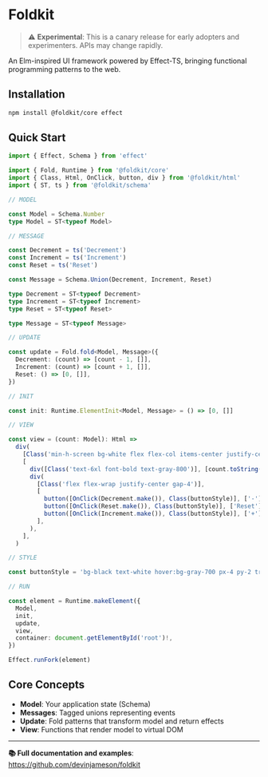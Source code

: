 # Foldkit

> ⚠️ **Experimental**: This is a canary release for early adopters and experimenters. APIs may change rapidly.

An Elm-inspired UI framework powered by Effect-TS, bringing functional programming patterns to the web.

## Installation

```bash
npm install @foldkit/core effect
```

## Quick Start

```typescript
import { Effect, Schema } from 'effect'

import { Fold, Runtime } from '@foldkit/core'
import { Class, Html, OnClick, button, div } from '@foldkit/html'
import { ST, ts } from '@foldkit/schema'

// MODEL

const Model = Schema.Number
type Model = ST<typeof Model>

// MESSAGE

const Decrement = ts('Decrement')
const Increment = ts('Increment')
const Reset = ts('Reset')

const Message = Schema.Union(Decrement, Increment, Reset)

type Decrement = ST<typeof Decrement>
type Increment = ST<typeof Increment>
type Reset = ST<typeof Reset>

type Message = ST<typeof Message>

// UPDATE

const update = Fold.fold<Model, Message>({
  Decrement: (count) => [count - 1, []],
  Increment: (count) => [count + 1, []],
  Reset: () => [0, []],
})

// INIT

const init: Runtime.ElementInit<Model, Message> = () => [0, []]

// VIEW

const view = (count: Model): Html =>
  div(
    [Class('min-h-screen bg-white flex flex-col items-center justify-center gap-6 p-6')],
    [
      div([Class('text-6xl font-bold text-gray-800')], [count.toString()]),
      div(
        [Class('flex flex-wrap justify-center gap-4')],
        [
          button([OnClick(Decrement.make()), Class(buttonStyle)], ['-']),
          button([OnClick(Reset.make()), Class(buttonStyle)], ['Reset']),
          button([OnClick(Increment.make()), Class(buttonStyle)], ['+']),
        ],
      ),
    ],
  )

// STYLE

const buttonStyle = 'bg-black text-white hover:bg-gray-700 px-4 py-2 transition'

// RUN

const element = Runtime.makeElement({
  Model,
  init,
  update,
  view,
  container: document.getElementById('root')!,
})

Effect.runFork(element)
```

## Core Concepts

- **Model**: Your application state (Schema)
- **Messages**: Tagged unions representing events  
- **Update**: Fold patterns that transform model and return effects
- **View**: Functions that render model to virtual DOM

---

**📚 Full documentation and examples**: https://github.com/devinjameson/foldkit
